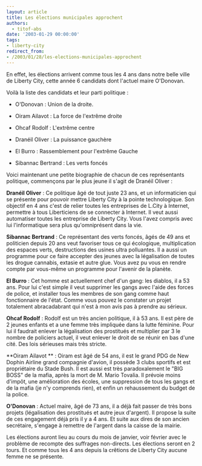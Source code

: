 ```yaml
---
layout: article
title: Les élections municipales approchent
authors:
  - titof-abs
date: '2003-01-29 00:00:00'
tags:
- liberty-city
redirect_from:
- /2003/01/28/les-elections-municipales-approchent
---
```


En effet, les élections arrivent comme tous les 4 ans dans notre belle ville de Liberty City, cette année 6 candidats dont l'actuel maire O'Donovan.

Voilà la liste des candidats et leur parti politique :

- O'Donovan : Union de la droite.

- Oiram Ailavot : La force de l'extrême droite

- Ohcaf Rodolf : L'extrême centre

- Dranéil Oliver : La puissance gauchère

- El Burro : Rassemblement pour l'extrême Gauche

- Sibannac Bertrand : Les verts foncés

Voici maintenant une petite biographie de chacun de ces représentants politique, commençons par le plus jeune il s'agit de Dranéil Oliver :

**Dranéil Oliver** : Ce politique âgé de tout juste 23 ans, et un informaticien qui se présente pour pouvoir mettre Liberty City à la pointe technologique. Son objectif en 4 ans c'est de relier toutes les entreprises de L.City à Internet, permettre à tous Liberticiens de se connecter à Internet. Il veut aussi automatiser toutes les entreprise de Liberty City. Vous l'avez compris avec lui l'informatique sera plus qu'omniprésent dans la vie.

**Sibannac Bertrand** : Ce représentant des verts foncés, âgés de 49 ans et politicien depuis 20 ans veut favoriser tous ce qui écologique, multiplication des espaces verts, destructions des usines ultra polluantes. Il a aussi un programme pour ce faire accepter des jeunes avec la légalisation de toutes les drogue cannabis, extasie et autre glue. Vous avez pu vous en rendre compte par vous-même un programme pour l'avenir de la planète.

**El Burro** : Cet homme est actuellement chef d'un gang: les diablos, il a 53 ans. Pour lui c'est simple il veut supprimer les gangs avec l'aide des forces de police, et installer tous les membres de son gang comme haut fonctionnaire de l'état. Comme vous pouvez le constater un projet totalement abracadabrant qui n'est à mon avis pas à prendre au sérieux.

**Ohcaf Rodolf** : Rodolf est un très ancien politique, il à 53 ans. Il est père de 2 jeunes enfants et a une femme très impliquée dans la lutte féminine. Pour lui il faudrait enlever la légalisation des prostitués et multiplier par 3 le nombre de policiers actuel, il veut enlever le droit de se réunir en bas d'une cité. Des lois sérieuses mais très stricte.

\*\*Oiram Ailavot \*\* : Oiram est âgé de 54 ans, il est le grand PDG de New Dophin Airline grand compagnie d'avion, il possède 3 clubs sportifs et est propriétaire du Stade Bush. Il est aussi est très paradoxalement le "BIG BOSS" de la mafia, après la mort de M. Mario Tovalia. Il prévoie moins d'impôt, une amélioration des écoles, une suppression de tous les gangs et de la mafia (je n'y comprends rien), et enfin un rehaussement du budget de la police.

**O'Donovan** : Actuel maire, âgé de 73 ans, il a déjà fait passer de très bons projets (légalisation des prostitués et autre jeux d'argent). Il propose la suite de ces engagement déjà pris il y a 4 ans. Et suite aux dires de son ancien secrétaire, s'engage à remettre de l'argent dans la caisse de la mairie.

Les élections auront lieu au cours du mois de janvier, voir février avec le problème de recompte des suffrages non-directs. Les élections seront en 2 tours. Et comme tous les 4 ans depuis la crêtions de Liberty City aucune femme ne se présente.